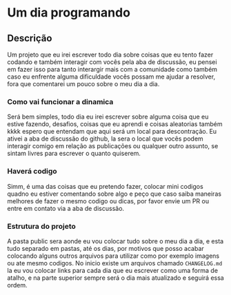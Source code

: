 # Um dia programando

## Descrição

Um projeto que eu irei escrever todo dia sobre coisas que eu tento fazer codando e também interagir com vocês pela aba de discussão, eu pensei em fazer isso para tanto interargir mais com a comunidade como também caso eu enfrente alguma dificuldade vocês possam me ajudar a resolver, fora que comentarei um pouco sobre o meu dia a dia.

### Como vai funcionar a dinamica

Será bem simples, todo dia eu irei escrever sobre alguma coisa que eu estive fazendo, desafios, coisas que eu aprendi e coisas aleatorias também kkkk espero que entendam que aqui será um local para descontração.
Eu ativei a aba de discussão do github, la sera o local que vocês podem interagir comigo em relação as publicações ou qualquer outro assunto, se sintam livres para escrever o quanto quiserem.

### Haverá codigo

Simm, é uma das coisas que eu pretendo fazer, colocar mini codigos quadno eu estiver comentando sobre algo e peço que caso saiba maneiras melhores de fazer o mesmo codigo ou dicas, por favor envie um PR ou entre em contato via a aba de discussão.

### Estrutura do projeto

A pasta public sera aonde eu vou colocar tudo sobre o meu dia a dia, e esta tudo separado em pastas, até os dias, por motivos que posso acabar colocando alguns outros arquivos para utilizar como por exemplo imagens ou ate mesmo codigos.
No inicio existe um arquivos chamado `CHANGELOG.md` la eu vou colocar links para cada dia que eu escrever como uma forma de atalho, e na parte superior sempre será o dia mais atualizado e seguirá essa ordem.
